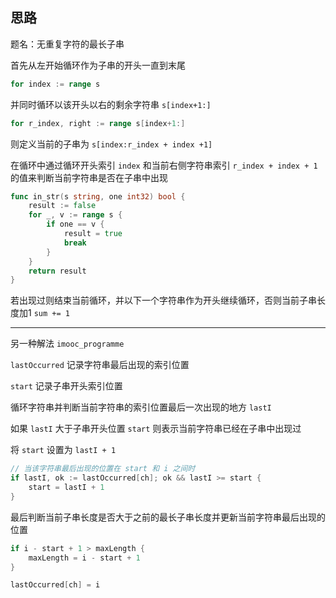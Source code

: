 ## 思路

题名：无重复字符的最长子串

首先从左开始循环作为子串的开头一直到末尾

```go
for index := range s
```



并同时循环以该开头以右的剩余字符串 `s[index+1:]` 

```go
for r_index, right := range s[index+1:]
```



则定义当前的子串为 `s[index:r_index + index +1]`



在循环中通过循环开头索引 `index` 和当前右侧字符串索引 `r_index + index + 1` 的值来判断当前字符串是否在子串中出现

```go
func in_str(s string, one int32) bool {
	result := false
	for _, v := range s {
		if one == v {
			result = true
			break
		}
	}
	return result
}
```



若出现过则结束当前循环，并以下一个字符串作为开头继续循环，否则当前子串长度加1 `sum += 1`



___



另一种解法 `imooc_programme`

`lastOccurred` 记录字符串最后出现的索引位置

`start` 记录子串开头索引位置

循环字符串并判断当前字符串的索引位置最后一次出现的地方 `lastI`

如果 `lastI` 大于子串开头位置 `start` 则表示当前字符串已经在子串中出现过

将 `start` 设置为 `lastI + 1` 

```go
// 当该字符串最后出现的位置在 start 和 i 之间时
if lastI, ok := lastOccurred[ch]; ok && lastI >= start {
	start = lastI + 1
}
```

最后判断当前子串长度是否大于之前的最长子串长度并更新当前字符串最后出现的位置

```go
if i - start + 1 > maxLength {
	maxLength = i - start + 1
}

lastOccurred[ch] = i
```

